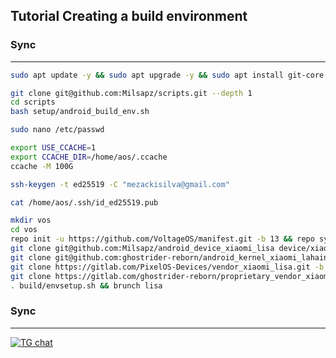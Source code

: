 Tutorial Creating a build environment
-------------------------------------

### Sync ###

----------------------------------
```bash
sudo apt update -y && sudo apt upgrade -y && sudo apt install git-core -y
```
```bash
git clone git@github.com:Milsapz/scripts.git --depth 1
cd scripts
bash setup/android_build_env.sh
```
```bash
sudo nano /etc/passwd
```
```bash
export USE_CCACHE=1
export CCACHE_DIR=/home/aos/.ccache
ccache -M 100G
```
```bash
ssh-keygen -t ed25519 -C "mezackisilva@gmail.com"
```
```bash
cat /home/aos/.ssh/id_ed25519.pub
```
```bash
mkdir vos
cd vos
repo init -u https://github.com/VoltageOS/manifest.git -b 13 && repo sync -c -j16 --force-sync --no-clone-bundle --no-tags
git clone git@github.com:Milsapz/android_device_xiaomi_lisa device/xiaomi/lisa
git clone git@github.com:ghostrider-reborn/android_kernel_xiaomi_lahaina -b topaz kernel/xiaomi/lisa
git clone https://gitlab.com/PixelOS-Devices/vendor_xiaomi_lisa.git -b thirteen vendor/xiaomi/lisa
git clone https://gitlab.com/ghostrider-reborn/proprietary_vendor_xiaomi_camera.git vendor/xiaomi/camera
. build/envsetup.sh && brunch lisa
```
### Sync ###

----------------------------------

[![TG chat](https://img.shields.io/badge/Support-Telegram-%23e52c5f.svg?style=for-the-badge&logo=telegram&&labelColor=121217991103595)](https://t.me/KimiNiTodock)
